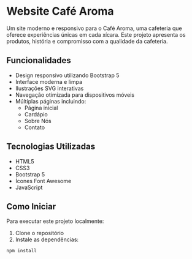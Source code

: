 # Website Café Aroma

Um site moderno e responsivo para o Café Aroma, uma cafeteria que oferece experiências únicas em cada xícara. Este projeto apresenta os produtos, história e compromisso com a qualidade da cafeteria.

## Funcionalidades

- Design responsivo utilizando Bootstrap 5
- Interface moderna e limpa
- Ilustrações SVG interativas
- Navegação otimizada para dispositivos móveis
- Múltiplas páginas incluindo:
  - Página inicial
  - Cardápio
  - Sobre Nós
  - Contato

## Tecnologias Utilizadas

- HTML5
- CSS3
- Bootstrap 5
- Ícones Font Awesome
- JavaScript

## Como Iniciar

Para executar este projeto localmente:

1. Clone o repositório
2. Instale as dependências:
```bash
npm install